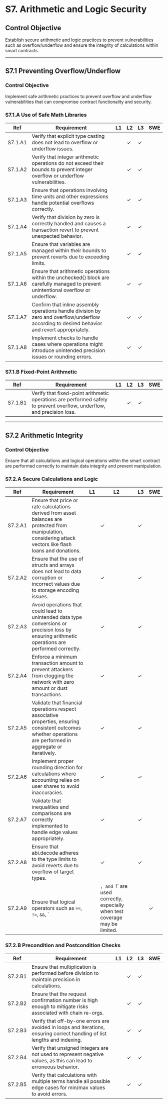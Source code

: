 # S7. Arithmetic and Logic Security

## Control Objective
Establish secure arithmetic and logic practices to prevent vulnerabilities such as overflow/underflow and ensure the integrity of calculations within smart contracts.

---

## S7.1 Preventing Overflow/Underflow

### Control Objective
Implement safe arithmetic practices to prevent overflow and underflow vulnerabilities that can compromise contract functionality and security.

### S7.1.A Use of Safe Math Libraries

| Ref          | Requirement                                                                 | L1 | L2 | L3 | SWE |
| ------------ | --------------------------------------------------------------------------- | -- | -- | -- | --- |
| S7.1.A1      | Verify that explicit type casting does not lead to overflow or underflow issues. |    | ✓  | ✓  |     |
| S7.1.A2      | Verify that integer arithmetic operations do not exceed their bounds to prevent integer overflow or underflow vulnerabilities. |    | ✓  | ✓  |     |
| S7.1.A3      | Ensure that operations involving time units and other expressions handle potential overflows correctly. |    | ✓  | ✓  |     |
| S7.1.A4      | Verify that division by zero is correctly handled and causes a transaction revert to prevent unexpected behavior. |    | ✓  | ✓  |     |
| S7.1.A5      | Ensure that variables are managed within their bounds to prevent reverts due to exceeding limits. |    | ✓  | ✓  |     |
| S7.1.A6      | Ensure that arithmetic operations within the unchecked{} block are carefully managed to prevent unintentional overflow or underflow. |    | ✓  | ✓  |     |
| S7.1.A7      | Confirm that inline assembly operations handle division by zero and overflow/underflow according to desired behavior and revert appropriately. |    | ✓  | ✓  |     |
| S7.1.A8      | Implement checks to handle cases where operations might introduce unintended precision issues or rounding errors. |    | ✓  | ✓  |     |

### S7.1.B Fixed-Point Arithmetic

| Ref          | Requirement                                                                 | L1 | L2 | L3 | SWE |
| ------------ | --------------------------------------------------------------------------- | -- | -- | -- | --- |
| S7.1.B1      | Verify that fixed-point arithmetic operations are performed safely to prevent overflow, underflow, and precision loss. |    | ✓  | ✓  |     |

---

## S7.2 Arithmetic Integrity

### Control Objective
Ensure that all calculations and logical operations within the smart contract are performed correctly to maintain data integrity and prevent manipulation.

### S7.2.A Secure Calculations and Logic

| Ref          | Requirement                                                                 | L1 | L2 | L3 | SWE |
| ------------ | --------------------------------------------------------------------------- | -- | -- | -- | --- |
| S7.2.A1      | Ensure that price or rate calculations derived from asset balances are protected from manipulation, considering attack vectors like flash loans and donations. |    | ✓  | ✓  |     |
| S7.2.A2      | Ensure that the use of structs and arrays does not lead to data corruption or incorrect values due to storage encoding issues. |    | ✓  | ✓  |     |
| S7.2.A3      | Avoid operations that could lead to unintended data type conversions or precision loss by ensuring arithmetic operations are performed correctly. |    | ✓  | ✓  |     |
| S7.2.A4      | Enforce a minimum transaction amount to prevent attackers from clogging the network with zero amount or dust transactions. |    | ✓  | ✓  |     |
| S7.2.A5      | Validate that financial operations respect associative properties, ensuring consistent outcomes whether operations are performed in aggregate or iteratively. |    | ✓  | ✓  |     |
| S7.2.A6      | Implement proper rounding direction for calculations where accounting relies on user shares to avoid inaccuracies. |    | ✓  | ✓  |     |
| S7.2.A7      | Validate that inequalities and comparisons are correctly implemented to handle edge values appropriately. |    | ✓  | ✓  |     |
| S7.2.A8      | Ensure that abi.decode adheres to the type limits to avoid reverts due to overflow of target types. |    | ✓  | ✓  |     |
| S7.2.A9 | Ensure that logical operators such as `==`, `!=`, `&&`, `||`, and `!` are used correctly, especially when test coverage may be limited. |  | ✓  | ✓  |  |


### S7.2.B Precondition and Postcondition Checks

| Ref          | Requirement                                                                 | L1 | L2 | L3 | SWE |
| ------------ | --------------------------------------------------------------------------- | -- | -- | -- | --- |
| S7.2.B1      | Ensure that multiplication is performed before division to maintain precision in calculations. |    | ✓  | ✓  |     |
| S7.2.B2      | Ensure that the request confirmation number is high enough to mitigate risks associated with chain re-orgs. |    | ✓  | ✓  |     |
| S7.2.B3      | Verify that off-by-one errors are avoided in loops and iterations, ensuring correct handling of list lengths and indexing. |    | ✓  | ✓  |     |
| S7.2.B4      | Verify that unsigned integers are not used to represent negative values, as this can lead to erroneous behavior. |    | ✓  | ✓  |     |
| S7.2.B5      | Verify that calculations with multiple terms handle all possible edge cases for min/max values to avoid errors. |    | ✓  | ✓  |     |
